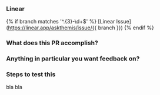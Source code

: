 ### Linear
{% if  branch matches '^.{3}-\\d+$' %}
[Linear Issue](https://linear.app/askthemis/issue/{{ branch }})
{% endif %}

### What does this PR accomplish?


### Anything in particular you want feedback on?


### Steps to test this
bla
bla
